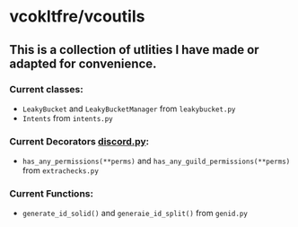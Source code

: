 # vcokltfre/vcoutils

## This is a collection of utlities I have made or adapted for convenience.

### Current classes:

- `LeakyBucket` and `LeakyBucketManager` from `leakybucket.py`
- `Intents` from `intents.py`

### Current Decorators [discord.py](https://github.com/Rapptz/discord.py):

- `has_any_permissions(**perms)` and `has_any_guild_permissions(**perms)` from `extrachecks.py`

### Current Functions:

- `generate_id_solid()` and `generaie_id_split()` from `genid.py`